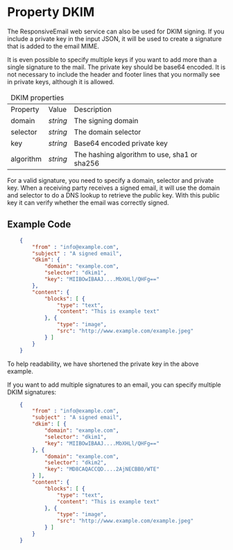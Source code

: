 # Property DKIM

The ResponsiveEmail web service can also be used for DKIM signing. If
you include a private key in the input JSON, it will be used to
create a signature that is added to the email MIME.

It is even possible to specify multiple keys if you want to add more
than a single signature to the mail. The private key should be base64
encoded. It is not necessary to include the header and footer lines 
that you normally see in private keys, although it is allowed.

<table class="info">
    <thead>
        <tr>
            <td colspan="3">DKIM properties</td>
        </tr>
    </thead>
    <tbody>
        <tr class="thead">
            <td>Property</td>
            <td>Value</td>
            <td>Description</td>
        </tr>
        <tr>
            <td>domain</td>
            <td><em>string</em></td>
            <td>The signing domain</td>
        </tr>
        <tr>
            <td>selector</td>
            <td><em>string</em></td>
            <td>The domain selector</td>
        </tr>
        <tr>
            <td>key</td>
            <td><em>string</em></td>
            <td>Base64 encoded private key</td>
        </tr>
        <tr>
            <td>algorithm</td>
            <td><em>string</em></td>
            <td>The hashing algorithm to use, sha1 or sha256</td>
        </tr>
    </tbody>
</table>

For a valid signature, you need to specify a domain, selector and 
private key. When a receiving party receives a signed email, it will
use the domain and selector to do a DNS lookup to retrieve
the _public_ key. With this public key it can verify whether the email
was correctly signed.

## Example Code


````json
    {
        "from" : "info@example.com",
        "subject" : "A signed email",
        "dkim": {
            "domain": "example.com",
            "selector": "dkim1",
            "key": "MIIBOwIBAAJ....MbXHLl/QHFg=="
        },
        "content": {
            "blocks": [ {
                "type": "text",
                "content": "This is example text"
            }, {
                "type": "image",
                "src": "http://www.example.com/example.jpeg"
            } ]
        }
    }
````

To help readability, we have shortened the private key in the above 
example. 

If you want to add multiple signatures to an email, you can specify
multiple DKIM signatures:

````json
    {
        "from" : "info@example.com",
        "subject" : "A signed email",
        "dkim": [ {
            "domain": "example.com",
            "selector": "dkim1",
            "key": "MIIBOwIBAAJ....MbXHLl/QHFg=="
        }, {
            "domain": "example.com",
            "selector": "dkim2",
            "key": "MD8CAQACCQD....2AjNECBB0/WTE"
        } ],
        "content": {
            "blocks": [ {
                "type": "text",
                "content": "This is example text"
            }, {
                "type": "image",
                "src": "http://www.example.com/example.jpeg"
            } ]
        }
    }
````
